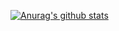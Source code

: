 

[![Anurag's github stats](https://github-readme-stats.vercel.app/api/top-langs/?username=carlinhosmugiwara)](https://github.com/anuraghazra/github-readme-stats)
